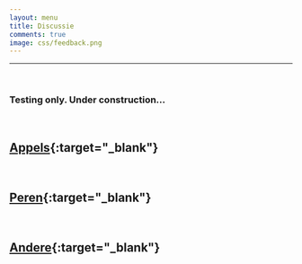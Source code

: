 ```yaml
---
layout: menu
title: Discussie
comments: true
image: css/feedback.png
---
```


---    
<br>
   
### Testing only. Under construction...   
<br>   

##  [Appels](html/xen32.html){:target="_blank"}      
&nbsp;     

##  [Peren](html/debdog.html){:target="_blank"}   
&nbsp;   

##  [Andere](html/other.html){:target="_blank"}


&nbsp;   

&nbsp;   

&nbsp;  




